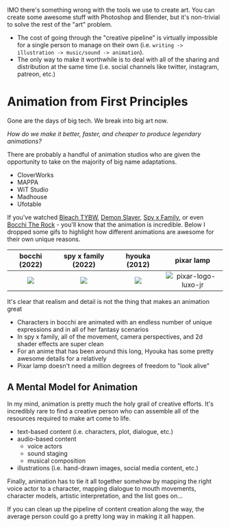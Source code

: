 IMO there's something wrong with the tools we use to create art. You can create some awesome stuff with Photoshop and Blender, but it's non-trivial to solve the rest of the "art" problem. 

- The cost of going through the "creative pipeline" is virtually impossible for a single person to manage on their own 
(i.e. `writing -> illustration -> music/sound -> animation`). 
- The only way to make it worthwhile is to deal with all of the sharing and distribution at the same time 
(i.e. social channels like twitter, instagram, patreon, etc.)

# Animation from First Principles

Gone are the days of big tech. We break into big art now. 

_How do we make it better, faster, and cheaper to produce legendary animations?_

There are probably a handful of animation studios who are given the opportunity to take on the majority of big name adaptations. 

- CloverWorks
- MAPPA
- WiT Studio
- Madhouse
- Ufotable

If you've watched [Bleach TYBW](https://en.wikipedia.org/wiki/Bleach:_Thousand-Year_Blood_War), [Demon Slayer](https://en.wikipedia.org/wiki/Demon_Slayer:_Kimetsu_no_Yaiba), [Spy x Family](https://en.wikipedia.org/wiki/Spy_%C3%97_Family), or even [Bocchi The Rock](https://en.wikipedia.org/wiki/Bocchi_the_Rock!) - you'll know that the animation is incredible. Below I dropped some gifs to highlight how different animations are awesome for their own unique reasons.

| bocchi (2022) | spy x family (2022) | hyouka (2012) | pixar lamp
:-------------------------:|:-------------------------:|:----:|:----: 
![](https://user-images.githubusercontent.com/121779542/216843008-1dbe3fb6-ca9d-4bd5-9591-b15c93be0d7b.gif)  |  ![](https://user-images.githubusercontent.com/121779542/216848560-7f254217-87c6-4f2e-bb6b-fa7cb14f20a2.gif) | ![](https://user-images.githubusercontent.com/121779542/216848813-d258df6f-7061-4444-828b-052195f42ce6.gif) | ![pixar-logo-luxo-jr](https://user-images.githubusercontent.com/121779542/216849545-5ae3ec5b-d2c7-4047-adc7-1a84f8584327.gif)

It's clear that realism and detail is not the thing that makes an animation great
- Characters in bocchi are animated with an endless number of unique expressions and in all of her fantasy scenarios
- In spy x family, all of the movement, camera perspectives, and 2d shader effects are super clean
- For an anime that has been around this long, Hyouka has some pretty awesome details for a relatively 
- Pixar lamp doesn't need a million degrees of freedom to "look alive"

## A Mental Model for Animation

In my mind, animation is pretty much the holy grail of creative efforts. It's incredibly rare to find a creative person who can assemble all of the resources required to make art come to life.
- text-based content (i.e. characters, plot, dialogue, etc.)
- audio-based content
  - voice actors
  - sound staging
  - musical composition
- illustrations (i.e. hand-drawn images, social media content, etc.)

Finally, animation has to tie it all together somehow by mapping the right voice actor to a character, mapping dialogue to mouth movements, character models, artistic interpretation, and the list goes on...

If you can clean up the pipeline of content creation along the way, the average person could go a pretty long way in making it all happen. 
